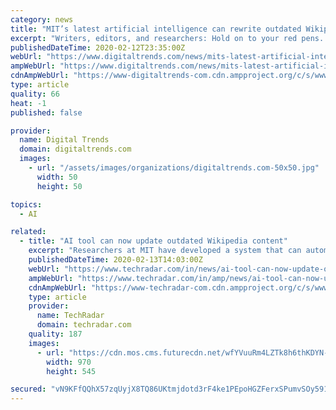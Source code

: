 ```yaml
---
category: news
title: "MIT’s latest artificial intelligence can rewrite outdated Wikipedia pages"
excerpt: "Writers, editors, and researchers: Hold on to your red pens. Because MIT-powered A.I. may be coming for your jobs. A new “text-generating system,” created by the brains behind Massachusetts Institute of Technology, may be the beginning of the end for all human editing jobs. The system, announced in a press release Wednesday, is able to ..."
publishedDateTime: 2020-02-12T23:35:00Z
webUrl: "https://www.digitaltrends.com/news/mits-latest-artificial-intelligence-can-rewrite-outdated-wikipedia-pages/"
ampWebUrl: "https://www.digitaltrends.com/news/mits-latest-artificial-intelligence-can-rewrite-outdated-wikipedia-pages/?amp"
cdnAmpWebUrl: "https://www-digitaltrends-com.cdn.ampproject.org/c/s/www.digitaltrends.com/news/mits-latest-artificial-intelligence-can-rewrite-outdated-wikipedia-pages/?amp"
type: article
quality: 66
heat: -1
published: false

provider:
  name: Digital Trends
  domain: digitaltrends.com
  images:
    - url: "/assets/images/organizations/digitaltrends.com-50x50.jpg"
      width: 50
      height: 50

topics:
  - AI

related:
  - title: "AI tool can now update outdated Wikipedia content"
    excerpt: "Researchers at MIT have developed a system that can automatically update outdated and factually inconsistent data in Wikipedia articles. The automated tool ... structured sentences and relevant Wikipedia sentences, to train the AI system. As a result, it is now able to identify the redundant information then rewrite it without much human ..."
    publishedDateTime: 2020-02-13T14:03:00Z
    webUrl: "https://www.techradar.com/in/news/ai-tool-can-now-update-outdated-wikipedia-content"
    ampWebUrl: "https://www.techradar.com/in/amp/news/ai-tool-can-now-update-outdated-wikipedia-content"
    cdnAmpWebUrl: "https://www-techradar-com.cdn.ampproject.org/c/s/www.techradar.com/in/amp/news/ai-tool-can-now-update-outdated-wikipedia-content"
    type: article
    provider:
      name: TechRadar
      domain: techradar.com
    quality: 187
    images:
      - url: "https://cdn.mos.cms.futurecdn.net/wfYVuuRm4LZTk8h6thKDYN-1200-80.jpg"
        width: 970
        height: 545

secured: "vN9KFfQQhX57zqUyjX8TQ86UKtmjdotd3rF4ke1PEpoHGZFerxSPumvSOy5913DTWwmQyRpn9NrLaGUZueVacDMwXeNa5Q/tBi8iEiSP65ZJ1JXaiK0i7RGZkjnDL0d9DJLVNV8ehyOY6ofhMSknXMENeVFLPQk6BY4opQoeBqBi8UgYcioFwhsbVcXmZbkdQZ6XUYWm9BHhwMSw06WPSKEp4KBtBmDSrS/ZpFgJjE7JtIdCAFwGE8UxSZs7iosIi0z5sN1bj2sraXxkQKNOl/vSbjAooZENkjlph+g1cD8dWpJAq3Y/92v7AZWHWQOn;ZqzXAQvfP3HQWrFuBjvdMw=="
---
```


